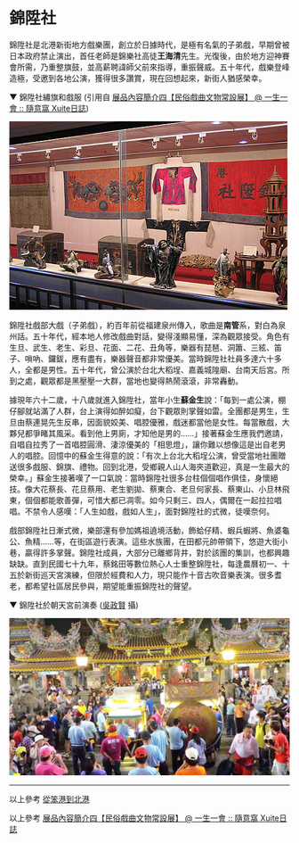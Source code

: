 # 錦陞社

錦陞社是北港新街地方戲樂團，創立於日據時代，是極有名氣的子弟戲，早期曾被日本政府禁止演出，首任老師是錦樂社高徒**王海清**先生。光復後，由於地方迎神賽會所需，乃重整旗鼓，並高薪聘諱師父前來指導，重振聲威。五十年代，戲樂登峰造極，受邀到各地公演，獲得很多讚賞，現在回想起來，新街人猶感榮幸。

▼ 錦陞社繡旗和戲服 (引用自 [展品內容簡介四【民俗戲曲文物常設展】 @ 一生一會 :: 隨意窩 Xuite日誌](view-source:http://blog.xuite.net/edison3028959/twblog/128526161-%E5%B1%95%E5%93%81%E5%85%A7%E5%AE%B9%E7%B0%A1%E4%BB%8B%E5%9B%9B%E3%80%90%E6%B0%91%E4%BF%97%E6%88%B2%E6%9B%B2%E6%96%87%E7%89%A9%E5%B8%B8%E8%A8%AD%E5%B1%95%E3%80%91))

![](img/488669066_m.jpg)

錦陞社戲部大戲（子弟戲），約百年前從福建泉州傳入，歌曲是**南管**系，對白為泉州話。五十年代，經本地人修改戲曲對話，變得淺顯易懂，深為觀眾接受。角色有生旦、武生、老生、彩旦、花面、二花、丑角等，樂器有琵琶、洞簫、三絃、笛子、嗩吶、鑼鈸，應有盡有，樂器聲音都非常優美。當時錦陞社社員多達六十多人，全都是男性。五十年代，曾公演於台北大稻埕、嘉義城隍廟、台南天后宮。所到之處，觀眾都是黑壓壓一大群，當地也變得熱鬧滾滾，非常轟動。


據現年六十二歲，十八歲就進入錦陞社，當年小生**蘇金生**說：「每到一處公演，棚仔腳就站滿了人群，台上演得如醉如癡，台下觀眾則掌聲如雷。全團都是男生，生旦由蔡連晃先生反串，因面貌姣美、唱腔優雅，戲迷都當他是女性。每當散戲，大夥兒都爭睹其風采。看到他上男廁，才知他是男的……」接著蘇金生應我們邀請，自唱自拉秀了一首唱腔圓滑、淒涼優美的「相思燈」，讓你難以想像這是出自老男人的唱腔。回憶中的蘇金生得意的說：「有次上台北大稻埕公演，曾受當地社團贈送很多戲服、錦旗、禮物。回到北港，受鄉親人山人海夾道歡迎，真是一生最大的榮幸。」蘇金生接著嘆了一口氣說：當時錦陞社很多台柱個個唱作俱佳，身懷絕技。像大花蔡長、花旦蔡用、老生劉拋、蔡東合、老旦何家長、蔡東山、小旦林飛東，個個都能歌善彈，可惜大都已凋零。如今只剩三、四人，偶爾在一起拉拉唱唱。不禁令人感嘆：「人生如戲，戲如人生」，面對錦陞社的式微，徒嘆奈何。

戲部錦陞社日漸式微，樂部還有參加媽祖遶境活動，飾蛤仔精、蝦兵蝦將、魚婆龜公、魚精……等，在街區遊行表演。這些水族團，在田都元帥帶領下，悠遊大街小巷，贏得許多掌聲。錦陞社成員，大部分已離鄉背井，對於該團的集訓，也都興趣缺缺。直到民國七十九年，蔡銘田等數位熱心人士重整錦陞社，每逢農曆初一、十五於新街巡天宮演練，但限於經費和人力，現只能作十音古吹音樂表演。很多耆老，都希望社區居民參與，期望能重振錦陞社的聲望。

▼ 錦陞社於朝天宮前演奏 ([吳政賢](https://www.facebook.com/comdan66) 攝)

![](img/02-compressor.jpg)

---

以上參考 [從笨港到北港](http://www.cuy.ylc.edu.tw/~cuy14/eBook/ch3-4.htm)

以上參考 [展品內容簡介四【民俗戲曲文物常設展】 @ 一生一會 :: 隨意窩 Xuite日誌](http://blog.xuite.net/edison3028959/twblog/128526161-%E5%B1%95%E5%93%81%E5%85%A7%E5%AE%B9%E7%B0%A1%E4%BB%8B%E5%9B%9B%E3%80%90%E6%B0%91%E4%BF%97%E6%88%B2%E6%9B%B2%E6%96%87%E7%89%A9%E5%B8%B8%E8%A8%AD%E5%B1%95%E3%80%91)
